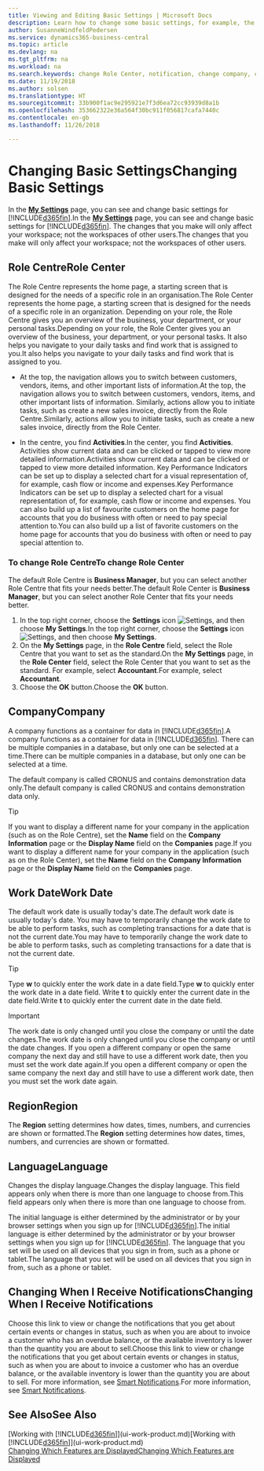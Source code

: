 ```yaml
---
title: Viewing and Editing Basic Settings | Microsoft Docs
description: Learn how to change some basic settings, for example, the Role Centre, company, or the work date.
author: SusanneWindfeldPedersen
ms.service: dynamics365-business-central
ms.topic: article
ms.devlang: na
ms.tgt_pltfrm: na
ms.workload: na
ms.search.keywords: change Role Center, notification, change company, change work date
ms.date: 11/19/2018
ms.author: solsen
ms.translationtype: HT
ms.sourcegitcommit: 33b900f1ac9e295921e7f3d6ea72cc93939d8a1b
ms.openlocfilehash: 353662322e36a564f30bc911f056817cafa7440c
ms.contentlocale: en-gb
ms.lasthandoff: 11/26/2018

---
```

# <a name="changing-basic-settings"></a><span data-ttu-id="db4fe-103">Changing Basic Settings</span><span class="sxs-lookup"><span data-stu-id="db4fe-103">Changing Basic Settings</span></span>
<span data-ttu-id="db4fe-104">In the [**My Settings**](https://businesscentral.dynamics.com?page=9176 "Go directly to your user settings page in Business Central") page, you can see and change basic settings for [!INCLUDE[d365fin](includes/d365fin_md.md)].</span><span class="sxs-lookup"><span data-stu-id="db4fe-104">In the [**My Settings**](https://businesscentral.dynamics.com?page=9176 "Go directly to your user settings page in Business Central") page, you can see and change basic settings for [!INCLUDE[d365fin](includes/d365fin_md.md)].</span></span> <span data-ttu-id="db4fe-105">The changes that you make will only affect your workspace; not the workspaces of other users.</span><span class="sxs-lookup"><span data-stu-id="db4fe-105">The changes that you make will only affect your workspace; not the workspaces of other users.</span></span>  

## <a name="role-center"></a> <span data-ttu-id="db4fe-106">Role Centre</span><span class="sxs-lookup"><span data-stu-id="db4fe-106">Role Center</span></span>
<span data-ttu-id="db4fe-107">The Role Centre represents the home page, a starting screen that is designed for the needs of a specific role in an organisation.</span><span class="sxs-lookup"><span data-stu-id="db4fe-107">The Role Center represents the home page, a starting screen that is designed for the needs of a specific role in an organization.</span></span> <span data-ttu-id="db4fe-108">Depending on your role, the Role Centre gives you an overview of the business, your department, or your personal tasks.</span><span class="sxs-lookup"><span data-stu-id="db4fe-108">Depending on your role, the Role Center gives you an overview of the business, your department, or your personal tasks.</span></span> <span data-ttu-id="db4fe-109">It also helps you navigate to your daily tasks and find work that is assigned to you.</span><span class="sxs-lookup"><span data-stu-id="db4fe-109">It also helps you navigate to your daily tasks and find work that is assigned to you.</span></span>

-   <span data-ttu-id="db4fe-110">At the top, the navigation allows you to switch between customers, vendors, items, and other important lists of information.</span><span class="sxs-lookup"><span data-stu-id="db4fe-110">At the top, the navigation allows you to switch between customers, vendors, items, and other important lists of information.</span></span> <span data-ttu-id="db4fe-111">Similarly, actions allow you to initiate tasks, such as create a new sales invoice, directly from the Role Centre.</span><span class="sxs-lookup"><span data-stu-id="db4fe-111">Similarly, actions allow you to initiate tasks, such as create a new sales invoice, directly from the Role Center.</span></span>

-   <span data-ttu-id="db4fe-112">In the centre, you find **Activities**.</span><span class="sxs-lookup"><span data-stu-id="db4fe-112">In the center, you find **Activities**.</span></span> <span data-ttu-id="db4fe-113">Activities show current data and can be clicked or tapped to view more detailed information.</span><span class="sxs-lookup"><span data-stu-id="db4fe-113">Activities show current data and can be clicked or tapped to view more detailed information.</span></span> <span data-ttu-id="db4fe-114">Key Performance Indicators can be set up to display a selected chart for a visual representation of, for example, cash flow or income and expenses.</span><span class="sxs-lookup"><span data-stu-id="db4fe-114">Key Performance Indicators can be set up to display a selected chart for a visual representation of, for example, cash flow or income and expenses.</span></span> <span data-ttu-id="db4fe-115">You can also build up a list of favourite customers on the home page for accounts that you do business with often or need to pay special attention to.</span><span class="sxs-lookup"><span data-stu-id="db4fe-115">You can also build up a list of favorite customers on the home page for accounts that you do business with often or need to pay special attention to.</span></span>

### <a name="to-change-role-center"></a><span data-ttu-id="db4fe-116">To change Role Centre</span><span class="sxs-lookup"><span data-stu-id="db4fe-116">To change Role Center</span></span>
<span data-ttu-id="db4fe-117">The default Role Centre is **Business Manager**, but you can select another Role Centre that fits your needs better.</span><span class="sxs-lookup"><span data-stu-id="db4fe-117">The default Role Center is **Business Manager**, but you can select another Role Center that fits your needs better.</span></span>
1. <span data-ttu-id="db4fe-118">In the top right corner, choose the **Settings** icon ![Settings](media/ui-experience/settings_icon_small.png "Settings icon for role center"), and then choose **My Settings**.</span><span class="sxs-lookup"><span data-stu-id="db4fe-118">In the top right corner, choose the **Settings** icon ![Settings](media/ui-experience/settings_icon_small.png "Settings icon for role center"), and then choose **My Settings**.</span></span>
2. <span data-ttu-id="db4fe-119">On the **My Settings** page, in the **Role Centre** field, select the Role Centre that you want to set as the standard.</span><span class="sxs-lookup"><span data-stu-id="db4fe-119">On the **My Settings** page, in the **Role Center** field, select the Role Center that you want to set as the standard.</span></span> <span data-ttu-id="db4fe-120">For example, select **Accountant**.</span><span class="sxs-lookup"><span data-stu-id="db4fe-120">For example, select **Accountant**.</span></span>
3. <span data-ttu-id="db4fe-121">Choose the **OK** button.</span><span class="sxs-lookup"><span data-stu-id="db4fe-121">Choose the **OK** button.</span></span>

## <a name="company"></a><span data-ttu-id="db4fe-122">Company</span><span class="sxs-lookup"><span data-stu-id="db4fe-122">Company</span></span>
<span data-ttu-id="db4fe-123">A company functions as a container for data in [!INCLUDE[d365fin](includes/d365fin_md.md)].</span><span class="sxs-lookup"><span data-stu-id="db4fe-123">A company functions as a container for data in [!INCLUDE[d365fin](includes/d365fin_md.md)].</span></span> <span data-ttu-id="db4fe-124">There can be multiple companies in a database, but only one can be selected at a time.</span><span class="sxs-lookup"><span data-stu-id="db4fe-124">There can be multiple companies in a database, but only one can be selected at a time.</span></span>

<span data-ttu-id="db4fe-125">The default company is called CRONUS and contains demonstration data only.</span><span class="sxs-lookup"><span data-stu-id="db4fe-125">The default company is called CRONUS and contains demonstration data only.</span></span>

> [!TIP]  
>   <span data-ttu-id="db4fe-126">If you want to display a different name for your company in the application (such as on the Role Centre), set the **Name** field on the **Company Information** page or the **Display Name** field on the **Companies** page.</span><span class="sxs-lookup"><span data-stu-id="db4fe-126">If you want to display a different name for your company in the application (such as on the Role Center), set the **Name** field on the **Company Information** page or the **Display Name** field on the **Companies** page.</span></span>  

## <a name="work-date"></a><span data-ttu-id="db4fe-127">Work Date</span><span class="sxs-lookup"><span data-stu-id="db4fe-127">Work Date</span></span>
<span data-ttu-id="db4fe-128">The default work date is usually today's date.</span><span class="sxs-lookup"><span data-stu-id="db4fe-128">The default work date is usually today's date.</span></span> <span data-ttu-id="db4fe-129">You may have to temporarily change the work date to be able to perform tasks, such as completing transactions for a date that is not the current date.</span><span class="sxs-lookup"><span data-stu-id="db4fe-129">You may have to temporarily change the work date to be able to perform tasks, such as completing transactions for a date that is not the current date.</span></span>

> [!TIP]  
>   <span data-ttu-id="db4fe-130">Type **w** to quickly enter the work date in a date field.</span><span class="sxs-lookup"><span data-stu-id="db4fe-130">Type **w** to quickly enter the work date in a date field.</span></span> <span data-ttu-id="db4fe-131">Write **t** to quickly enter the current date in the date field.</span><span class="sxs-lookup"><span data-stu-id="db4fe-131">Write **t** to quickly enter the current date in the date field.</span></span>

> [!IMPORTANT]  
>   <span data-ttu-id="db4fe-132">The work date is only changed until you close the company or until the date changes.</span><span class="sxs-lookup"><span data-stu-id="db4fe-132">The work date is only changed until you close the company or until the date changes.</span></span> <span data-ttu-id="db4fe-133">If you open a different company or open the same company the next day and still have to use a different work date, then you must set the work date again.</span><span class="sxs-lookup"><span data-stu-id="db4fe-133">If you open a different company or open the same company the next day and still have to use a different work date, then you must set the work date again.</span></span>

## <a name="region"></a> <span data-ttu-id="db4fe-134">Region</span><span class="sxs-lookup"><span data-stu-id="db4fe-134">Region</span></span>
<span data-ttu-id="db4fe-135">The **Region** setting determines how dates, times, numbers, and currencies are shown or formatted.</span><span class="sxs-lookup"><span data-stu-id="db4fe-135">The **Region** setting determines how dates, times, numbers, and currencies are shown or formatted.</span></span>   


## <a name="language"></a> <span data-ttu-id="db4fe-136">Language</span><span class="sxs-lookup"><span data-stu-id="db4fe-136">Language</span></span>
<span data-ttu-id="db4fe-137">Changes the display language.</span><span class="sxs-lookup"><span data-stu-id="db4fe-137">Changes the display language.</span></span> <span data-ttu-id="db4fe-138">This field appears only when there is more than one language to choose from.</span><span class="sxs-lookup"><span data-stu-id="db4fe-138">This field appears only when there is more than one language to choose from.</span></span> 

<span data-ttu-id="db4fe-139">The initial language is either determined by the administrator or by your browser settings when you sign up for [!INCLUDE[d365fin](includes/d365fin_md.md)].</span><span class="sxs-lookup"><span data-stu-id="db4fe-139">The initial language is either determined by the administrator or by your browser settings when you sign up for [!INCLUDE[d365fin](includes/d365fin_md.md)].</span></span> <span data-ttu-id="db4fe-140">The language that you set will be used on all devices that you sign in from, such as a phone or tablet.</span><span class="sxs-lookup"><span data-stu-id="db4fe-140">The language that you set will be used on all devices that you sign in from, such as a phone or tablet.</span></span>

## <a name="changing-when-i-receive-notifications"></a><span data-ttu-id="db4fe-141">Changing When I Receive Notifications</span><span class="sxs-lookup"><span data-stu-id="db4fe-141">Changing When I Receive Notifications</span></span>
<span data-ttu-id="db4fe-142">Choose this link to view or change the notifications that you get about certain events or changes in status, such as when you are about to invoice a customer who has an overdue balance, or the available inventory is lower than the quantity you are about to sell.</span><span class="sxs-lookup"><span data-stu-id="db4fe-142">Choose this link to view or change the notifications that you get about certain events or changes in status, such as when you are about to invoice a customer who has an overdue balance, or the available inventory is lower than the quantity you are about to sell.</span></span> <span data-ttu-id="db4fe-143">For more information, see [Smart Notifications](ui-smart-notifications.md).</span><span class="sxs-lookup"><span data-stu-id="db4fe-143">For more information, see [Smart Notifications](ui-smart-notifications.md).</span></span>

## <a name="see-also"></a><span data-ttu-id="db4fe-144">See Also</span><span class="sxs-lookup"><span data-stu-id="db4fe-144">See Also</span></span>
<span data-ttu-id="db4fe-145">[Working with [!INCLUDE[d365fin](includes/d365fin_md.md)]](ui-work-product.md)</span><span class="sxs-lookup"><span data-stu-id="db4fe-145">[Working with [!INCLUDE[d365fin](includes/d365fin_md.md)]](ui-work-product.md)</span></span>  
[<span data-ttu-id="db4fe-146">Changing Which Features are Displayed</span><span class="sxs-lookup"><span data-stu-id="db4fe-146">Changing Which Features are Displayed</span></span>](ui-experiences.md)  

